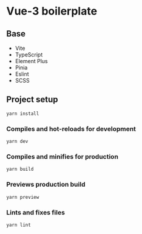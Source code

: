 # Vue-3 boilerplate

## Base
- Vite
- TypeScript
- Element Plus
- Pinia
- Eslint
- SCSS

## Project setup
```
yarn install
```

### Compiles and hot-reloads for development
```
yarn dev
```

### Compiles and minifies for production
```
yarn build
```

### Previews production build
```
yarn preview
```

### Lints and fixes files
```
yarn lint
```
